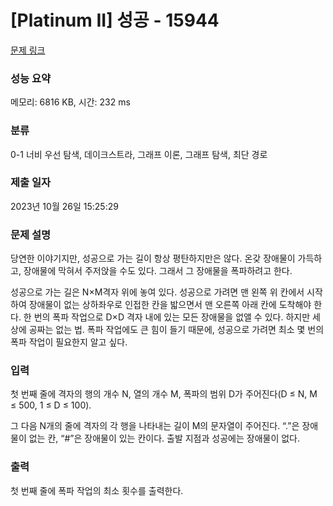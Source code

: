 # [Platinum II] 성공 - 15944 

[문제 링크](https://www.acmicpc.net/problem/15944) 

### 성능 요약

메모리: 6816 KB, 시간: 232 ms

### 분류

0-1 너비 우선 탐색, 데이크스트라, 그래프 이론, 그래프 탐색, 최단 경로

### 제출 일자

2023년 10월 26일 15:25:29

### 문제 설명

<p>당연한 이야기지만, 성공으로 가는 길이 항상 평탄하지만은 않다. 온갖 장애물이 가득하고, 장애물에 막혀서 주저앉을 수도 있다. 그래서 그 장애물을 폭파하려고 한다.</p>

<p>성공으로 가는 길은 N×M격자 위에 놓여 있다. 성공으로 가려면 맨 왼쪽 위 칸에서 시작하여 장애물이 없는 상하좌우로 인접한 칸을 밟으면서 맨 오른쪽 아래 칸에 도착해야 한다. 한 번의 폭파 작업으로 D×D 격자 내에 있는 모든 장애물을 없앨 수 있다. 하지만 세상에 공짜는 없는 법. 폭파 작업에도 큰 힘이 들기 때문에, 성공으로 가려면 최소 몇 번의 폭파 작업이 필요한지 알고 싶다.</p>

### 입력 

 <p>첫 번째 줄에 격자의 행의 개수 N, 열의 개수 M, 폭파의 범위 D가 주어진다(D ≤ N, M ≤ 500, 1 ≤ D ≤ 100).</p>

<p>그 다음 N개의 줄에 격자의 각 행을 나타내는 길이 M의 문자열이 주어진다. “.”은 장애물이 없는 칸, “#”은 장애물이 있는 칸이다. 출발 지점과 성공에는 장애물이 없다.</p>

### 출력 

 <p>첫 번째 줄에 폭파 작업의 최소 횟수를 출력한다.</p>

